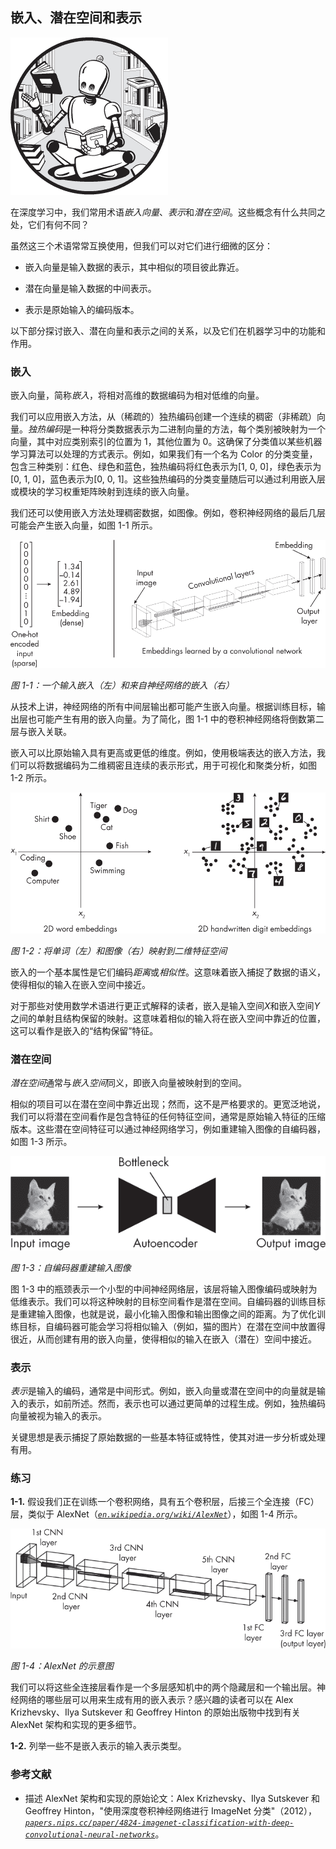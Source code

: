 ## **嵌入、潜在空间和表示**

![图片](img/common.jpg)

在深度学习中，我们常用术语*嵌入向量*、*表示*和*潜在空间*。这些概念有什么共同之处，它们有何不同？

虽然这三个术语常常互换使用，但我们可以对它们进行细微的区分：

+   嵌入向量是输入数据的表示，其中相似的项目彼此靠近。

+   潜在向量是输入数据的中间表示。

+   表示是原始输入的编码版本。

以下部分探讨嵌入、潜在向量和表示之间的关系，以及它们在机器学习中的功能和作用。

### **嵌入**

嵌入向量，简称*嵌入*，将相对高维的数据编码为相对低维的向量。

我们可以应用嵌入方法，从（稀疏的）独热编码创建一个连续的稠密（非稀疏）向量。*独热编码*是一种将分类数据表示为二进制向量的方法，每个类别被映射为一个向量，其中对应类别索引的位置为 1，其他位置为 0。这确保了分类值以某些机器学习算法可以处理的方式表示。例如，如果我们有一个名为 Color 的分类变量，包含三种类别：红色、绿色和蓝色，独热编码将红色表示为[1, 0, 0]，绿色表示为[0, 1, 0]，蓝色表示为[0, 0, 1]。这些独热编码的分类变量随后可以通过利用嵌入层或模块的学习权重矩阵映射到连续的嵌入向量。

我们还可以使用嵌入方法处理稠密数据，如图像。例如，卷积神经网络的最后几层可能会产生嵌入向量，如图 1-1 所示。

![图片](img/01fig01.jpg)

*图 1-1：一个输入嵌入（左）和来自神经网络的嵌入（右）*

从技术上讲，神经网络的所有中间层输出都可能产生嵌入向量。根据训练目标，输出层也可能产生有用的嵌入向量。为了简化，图 1-1 中的卷积神经网络将倒数第二层与嵌入关联。

嵌入可以比原始输入具有更高或更低的维度。例如，使用极端表达的嵌入方法，我们可以将数据编码为二维稠密且连续的表示形式，用于可视化和聚类分析，如图 1-2 所示。

![图片](img/01fig02.jpg)

*图 1-2：将单词（左）和图像（右）映射到二维特征空间*

嵌入的一个基本属性是它们编码*距离*或*相似性*。这意味着嵌入捕捉了数据的语义，使得相似的输入在嵌入空间中接近。

对于那些对使用数学术语进行更正式解释的读者，嵌入是输入空间*X*和嵌入空间*Y*之间的单射且结构保留的映射。这意味着相似的输入将在嵌入空间中靠近的位置，这可以看作是嵌入的“结构保留”特征。

### **潜在空间**

*潜在空间*通常与*嵌入空间*同义，即嵌入向量被映射到的空间。

相似的项目可以在潜在空间中靠近出现；然而，这不是严格要求的。更宽泛地说，我们可以将潜在空间看作是包含特征的任何特征空间，通常是原始输入特征的压缩版本。这些潜在空间特征可以通过神经网络学习，例如重建输入图像的自编码器，如图 1-3 所示。

![图像](img/01fig03.jpg)

*图 1-3：自编码器重建输入图像*

图 1-3 中的瓶颈表示一个小型的中间神经网络层，该层将输入图像编码或映射为低维表示。我们可以将这种映射的目标空间看作是潜在空间。自编码器的训练目标是重建输入图像，也就是说，最小化输入图像和输出图像之间的距离。为了优化训练目标，自编码器可能会学习将相似输入（例如，猫的图片）在潜在空间中放置得很近，从而创建有用的嵌入向量，使得相似的输入在嵌入（潜在）空间中接近。

### **表示**

*表示*是输入的编码，通常是中间形式。例如，嵌入向量或潜在空间中的向量就是输入的表示，如前所述。然而，表示也可以通过更简单的过程生成。例如，独热编码向量被视为输入的表示。

关键思想是表示捕捉了原始数据的一些基本特征或特性，使其对进一步分析或处理有用。

### **练习**

**1-1.** 假设我们正在训练一个卷积网络，具有五个卷积层，后接三个全连接（FC）层，类似于 AlexNet（*[`en.wikipedia.org/wiki/AlexNet`](https://en.wikipedia.org/wiki/AlexNet)*），如图 1-4 所示。

![图像](img/01fig04.jpg)

*图 1-4：AlexNet 的示意图*

我们可以将这些全连接层看作是一个多层感知机中的两个隐藏层和一个输出层。神经网络的哪些层可以用来生成有用的嵌入表示？感兴趣的读者可以在 Alex Krizhevsky、Ilya Sutskever 和 Geoffrey Hinton 的原始出版物中找到有关 AlexNet 架构和实现的更多细节。

**1-2.** 列举一些不是嵌入表示的输入表示类型。

### **参考文献**

+   描述 AlexNet 架构和实现的原始论文：Alex Krizhevsky、Ilya Sutskever 和 Geoffrey Hinton，"使用深度卷积神经网络进行 ImageNet 分类"（2012）， *[`papers.nips.cc/paper/4824-imagenet-classification-with-deep-convolutional-neural-networks`](https://papers.nips.cc/paper/4824-imagenet-classification-with-deep-convolutional-neural-networks)*。
